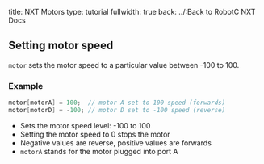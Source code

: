 title: NXT Motors
type: tutorial
fullwidth: true
back: ../:Back to RobotC NXT Docs

## Setting motor speed
`motor` sets the motor speed to a particular value between -100 to 100.

### Example

```cpp
motor[motorA] = 100;  // motor A set to 100 speed (forwards)
motor[motorD] = -100; // motor D set to -100 speed (reverse)
```

* Sets the motor speed level: -100 to 100
* Setting the motor speed to 0 stops the motor
* Negative values are reverse, positive values are forwards
* `motorA` stands for the motor plugged into port A
